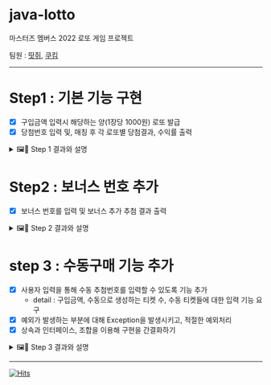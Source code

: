 # java-lotto
마스터즈 멤버스 2022 로또 게임 프로젝트

팀원 : [땃쥐](https://github.com/ttasjwi), [쿠킴](https://github.com/ku-kim)

---

# Step1 : 기본 기능 구현

- [x] 구입금액 입력시 해당하는 양(1장당 1000원) 로또 발급
- [x] 당첨번호 입력 및, 매칭 후 각 로또별 당첨결과, 수익률 출력

<details>
<summary> 🖼📝 Step 1 결과와 설명 </summary>
<div markdown="1">

### 결과

![Step1 결과](https://i.imgur.com/19IpqSk.jpg)

### 설계 및 고민한 점

#### 설계

```java
public class LottoController {

    public void run() {
        Money money = InputView.inputMoney();
        LottoTickets lottoTickets = LottoTickets.createRandomTickets(money);
        OutputView.printLottoTickets(lottoTickets);

        WinningTicket winningTicket = InputView.inputWinnigTicket();
        LottoGameResults lottoGameResults = new LottoGameResults(money, lottoTickets, winningTicket);

        OutputView.printLottoGameResults(lottoGameResults);
        InputView.close();
    }

}
```

- 최상위 App 클래스의 main 메서드를 통해 LottoController의 `run()` 실행
- LottoController에서, InputView를 통해 구입 금액(Money)을 입력 받고 로또티켓들(LottoTickets)을 구입한다.
- OutputView에서 구입한 로또티켓들 내역을 출력한다.
- 입력을 통해 당첨번호를 입력받고 WinningTickets를 생성한다.
- LottoGameResults를 생성한다. (Money, LottoTickets, WinningTickets)를 인자로 함.
- OutputView에 LottoGameResults를 넘겨, 결과를 출력한다. (통계정보)
- InputView에 close를 요청하여, 자원을 반환하도록 한다.
- run 메서드 호출이 종료되고, App의 main 메서드 호출이 종료됨에 따라 프로그램이 종료된다.


#### 고민한 점

##### 1. ✅ 객체의 역할과 책임 분리
로또 1개의 티켓은 LottoTicket 객체 있고 멤버 변수로 LottoNumbers을 가지고 있었다. LottoNumbers는 List<LottoNumber>를 멤버 변수로 가지고 있었다.
하지만 LottoNumbers가 LottoTicket가 비슷한 역할을 가지고 있었고, LottoNumber 생성하는 행동도 가지고 있었다.
이를 위해 LottoNumbers를 분리하여 LottoTicket으로 합쳤고, LottoNumbers가 가지고 있던 LottoNumber 생성하는 책임을 LottoNumber 자체적으로 책임을 변경했다.

일급 컬렉션을 사용하여 객체의 상태와 행동이 한 곳에 있을 수 있었고 각 `List<>` 의 멤버 변수에 대한 불변성을 가질 수 있었다.

##### 2. ✅ 클래스, 메서드명 고민
현재 `LottoGameResults` 클래스의 맨 처음 이름은 `RewardMachine` 이었다. 하지만 OutputView.printResult(RewardMachine)으로 사용하는 것이 부자연스러웠다.  
따라서 현재의 이름 `LottoGameResults`으로 변경하였다. OutputView.printResult(LottoGameResults)  
그 외에도 메서드와 변수명에 대해 고민을 많이 했다.

##### 3. 당첨 결과의 등수를 enum 으로 정의
당첨 등수를 어떻게 정의할까 고민했다.  
당첨 등수에는 '상금'과 '매치되는 번호의 개수'라는 상태가 필요했고, 외부의 요청에 따른 당첨등수 반환 로직도 필요했다.  
이를 객체로서 정의하자니 당첨등수는 매번 새로 객체를 생성하기보다, 정적 상수로 정의하는 것이 더 자연스럽다는 생각이 들었다.
여러개의 상태를 가지고 있는 비슷한 기능의 상수 인스턴스를 모아두기에는 enum을 사용하는 것이 더 자연스러웠고, enum을 사용하기로 결정했다.


</div>
</details>


# Step2 : 보너스 번호 추가

- [x] 보너스 번호를 입력 및 보너스 추가 추첨 결과 출력

<details>
<summary> 🖼📝 Step 2 결과와 설명 </summary>
<div markdown="1">

### 결과

![Step2결과](https://i.imgur.com/kFpKXbx.jpg)

### 기능 추가 및 리팩토링

#### LottoController

```java
public class LottoController {
    public void run() {
        // (... 생략)
        WinningTicket winningTicket = InputView.inputWinningTicket();
        // (... 생략)
    }
}
```
- LottoController측에서 변경된 코드는 크게 없음.

#### InputView

```java
public class InputView {
    //(... 생략)
    public static WinningTicket inputWinningTicket() {
        Set<LottoNumber> lottoNumbers = inputWinnnigNumbers();
        LottoNumber bonusNumber = inputBonusNumber();

        return new WinningTicket(lottoNumbers, bonusNumber);
    }
    //(... 생략)
}
```
- InputWinnnigTicket 메서드 내부적으로, 당첨번호만 입력받던 것을 보너스 번호 입력까지 받도록 하여 WinningTicket을 반환하도록 했다.

#### Rank

```java
public enum Rank {
    FIRST(6, 2_000_000_000L),
    SECOND(5, 30_000_000L),
    THIRD(5, 1_500_000L),
    FOURTH(4, 50_000L),
    FIFTH(3, 5_000L),
    FAILED(-1, 0L);

    public static Rank of(int matchCount, boolean matchBonus) {
        switch (matchCount) {
            case 6:
                return FIRST;
            case 5:
                return matchBonus ? SECOND : THIRD;
        }
    }
}
```
- if문을 연속적으로 작성하여 들여쓰기 제약을 회피할 수 있었으나, 그렇게 하기엔 코드 길이가 너무 길어지는 문제가 발생했다.
- switch-case 문 및 삼항연산자를 이용해 가독성을 선택하기로 했다.

```java
public enum Rank {

    // (... 중략)
    @Override
    public String toString() {
        if (this == SECOND) {
            return String.format("%d개 일치, 보너스 볼 일치(%d원)", countOfMatch, reward);
        }
        return String.format("%d개 일치, (%d원)", countOfMatch, reward);
    }
    }
```

- Rank의 상태 정보를 OutputView에서 접근하려니 Rank의 여러 getter를 통해 사용하는 불편함이 있었다.
- 이를 위해 toString()을 오버라이딩 하여 해당 내용을 사용하였다.


#### LottoGameResults

```java
public class LottoGameResults {
    // 변경 전
    private long getTotalReward() {
        return rankCounts.entrySet().stream()
                .mapToLong(entry -> entry.getKey().getReward() * entry.getValue())
                .sum();
    }

    // 변경 후
    private long getTotalRewards() {
        long totalRewards = 0;
        for (Map.Entry<Rank, Integer> entry : rankCounts.entrySet()) {
            long reward = entry.getKey().getReward();
            int count = entry.getValue();
            long totalReward = reward * count;
            totalRewards += totalReward;
        }
        return totalRewards;
    }
}
```

- 기존 getTotalReward() 메서드는 스트림으로 구현했다.
- 깔끔해 보이지만 entry.getKey().getReward()나 entry.getValue()에 대한 의미를 파악하기 어려웠다.
- 따라서 for문으로 변경하여 해당 변수명을 할당하여 의미 전달을 높였다.
- 두 사이에 어떤것이 더 좋은지는 ... 잘 모르겠다.

</div>
</details>


# step 3 : 수동구매 기능 추가

- [x] 사용자 입력을 통해 수동 추첨번호를 입력할 수 있도록 기능 추가
    - detail : 구입금액, 수동으로 생성하는 티켓 수, 수동 티켓들에 대한 입력 기능 요구
- [x] 예외가 발생하는 부분에 대해 Exception을 발생시키고, 적절한 예외처리
- [x] 상속과 인터페이스, 조합을 이용해 구현을 간결화하기

<details>
<summary> 🖼📝 Step 3 결과와 설명 </summary>
<div markdown="1">

### 결과

<details>
<summary> 🖼️ 결과 : 정상 입력 </summary>
<div markdown="1">

![정상 입력](https://i.imgur.com/2PCnFUV.jpg)

</div>
</details>

<details>
<summary> 🖼️ 결과 : 예외 입력 </summary>
<div markdown="1">

![예외 입력 시 재입력](https://i.imgur.com/iwNjJid.jpg)

</div>
</details>

<details>
<summary> 🖼️ 결과 :  테스트 </summary>
<div markdown="1">

![테스트1](https://i.imgur.com/XFEm0X2.jpg)

![테스트2](https://i.imgur.com/sXjGiih.jpg)
</div>
</details>

### 기능 추가 및 리팩토링

#### LottoController
```java
public class LottoController {

    public void run() {
        LottoTickets lottoTickets = buyLottoTickets();
        WinningTicket winningTicket = prepareWinningTicket();
        matchLottoTicketsWithWinningTicket(lottoTickets, winningTicket);
        closeController();
    }
    // ... (후술)
}
```
- 기존 run 메서드 길이가 길어져 있던 것을 4개 계층으로 추상화하여 메서드 분리
    1. `buyLottoTickets()` : 입력을 통해 로또티켓들 구입
    2. `prepareWinningTicket()` : 입력을 통해 당첨티켓 준비
    3. `matchLottoTicketsWithWinningTicket(...)` : 구입 로또티켓들과 당첨 로또티켓을 비교하여 추첨결과를 출력
    4. `closeController()` : 프로그램 종료를 이전에, 모든 자원을 반환함.
- 입력 예외 처리는 각 계층단위로 하도록 함. (예외 발생시 재귀호출하여, 다시 입력하도록 함.)


#### LottoGameResults
```java
//이전 코드
public class LottoGameResults {

  private final Money money;
  private final LottoTickets lottoTickets;
  private final WinningTicket winningTicket;
  private final Map<Rank, Integer> rankCounts;

  public LottoGameResults(Money money, LottoTickets lottoTickets, WinningTicket winningTicket) {
    this.money = money;
    this.lottoTickets = lottoTickets;
    this.winningTicket = winningTicket;
    this.rankCounts = setupRankCounts();
  }
  // (... 생략...)
}


// 변경 코드
public class LottoGameResults {

  private final Map<Rank, Integer> rankCounts;
  private final double returnToInvestment;

  public LottoGameResults(LottoTickets lottoTickets, WinningTicket winningTicket) {
    this.rankCounts = setupRankCounts(lottoTickets, winningTicket);
    this.returnToInvestment = calculateReturnToInvestment(lottoTickets);
  }
  
  // ... 세부 로직은 생략
  
}
```
- 기존 코드에서는 LottoGameResults를 계산하기 위해, 인자를 상태로 가지고 있었음.
- 결과에 해당하는 객체인데 인자를 상태로 갖고 있는 것은 부자연스럽다는 것을 토론하면서 결론내렸음
- LottoTickets, WinningTicket는 결과를 계산하기 위한 용도로만 사용함.
- 결과를 계산하여 상수로 캐싱하고, 다른 객체가 요청할 때 캐싱된 결과값을 반환할 수 있도록 함
  - (기존에는 이 부분을 호출시 계산해서 넘겨야했으나, 생성 시점에 전부 계산, 캐싱해두고 반환만 하게 함.)

#### WinningTicket
```java
public class WinningTicket {

    private final LottoTicket winningLottoTicket;
    private final LottoNumber bonusNumber;

    public WinningTicket(LottoTicket winningLottoTicket, LottoNumber bonusNumber) {
        validateDuplicateLottoNumber(winningLottoTicket, bonusNumber);
        this.winningLottoTicket = winningLottoTicket;
        this.bonusNumber = bonusNumber;
    }
    //.. 생략
}
```
- 기존엔 내부적으로 `Set<LottoNumber>`을 가지고 있었음.
- 하지만 인자로 6개가 아닌 로또티켓번호들이 입력됐을 때에 대한 유효성 검사가 이루어지지 않은채 들어오게 되어, 데이터 무결성을 관리하기 힘듬.
- WinningTicket이 6개의 로또번호를 가지고 있는 점은 LottoTicket과 공통점이 매우 많음.
- 또한 6개의 번호가 들어오는 지에 대한 유효성 검사는 LottoTicket에서 충분히 수행하고 있음.
- winningLottoTicket을 내부적으로 조합/구성(Composition)함으로서 추가적인 유효성 검사 코드를 작성하지 않아도 됨.

#### LottoTicket, LottoTickets
```java
public class LottoTicket {
    
    //생략 ...
  
    /**
     * 로또 티켓의 문자열 표현을 반환한다.
     * 각 번호는 중복되지 않은 로또 번호이다.
     * @return [x, x, x, x, x, x] 형태
     */
    @Override
    public String toString() {
        return lottoNumbers.stream().mapToInt(LottoNumber::getNumber)
                .mapToObj(String::valueOf)
                .collect(Collectors.joining(", ", "[", "]"));
    }
    //...생략
}
```
- LottoTicket, LottoTickets에 toString 메서드를 통해 속해있는 로또티켓 번호들을 문자열로 반환하도록 함.


</div>
</details>

---

[![Hits](https://hits.seeyoufarm.com/api/count/incr/badge.svg?url=https%3A%2F%2Fgithub.com%2Fttasjwi%2Fjava-lotto%2Ftree%2Fttasjwi&count_bg=%2379C83D&title_bg=%23555555&icon=&icon_color=%23E7E7E7&title=hits&edge_flat=false)](https://hits.seeyoufarm.com)